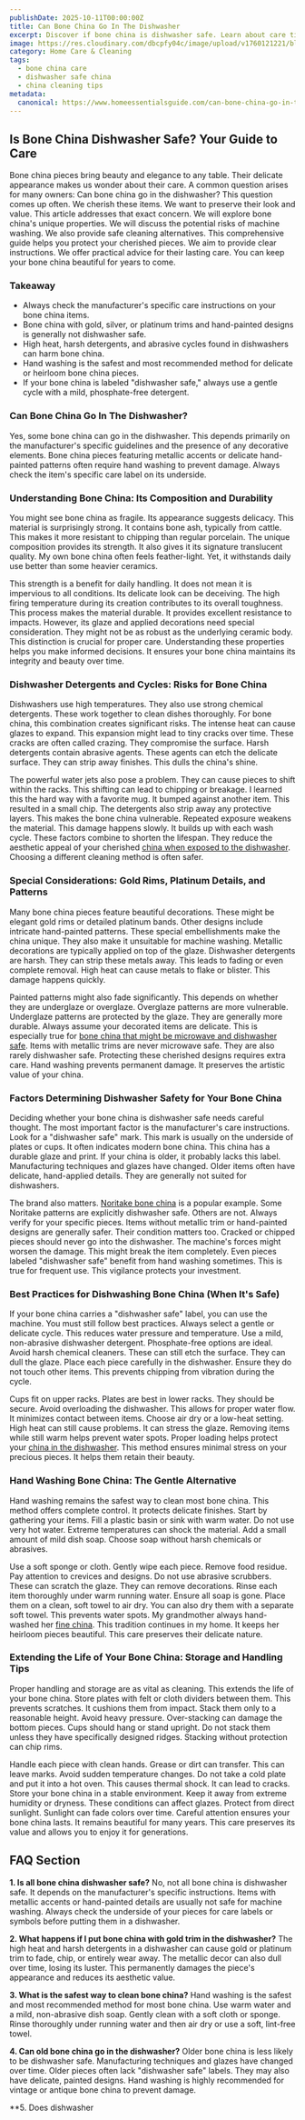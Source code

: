 ```yaml
---
publishDate: 2025-10-11T00:00:00Z
title: Can Bone China Go In The Dishwasher
excerpt: Discover if bone china is dishwasher safe. Learn about care tips, risks for patterns, and how to protect your delicate dinnerware.
image: https://res.cloudinary.com/dbcpfy04c/image/upload/v1760121221/blog_image_1760121221_rrmo9p.webp
category: Home Care & Cleaning
tags:
  - bone china care
  - dishwasher safe china
  - china cleaning tips
metadata:
  canonical: https://www.homeessentialsguide.com/can-bone-china-go-in-the-dishwasher
---
```


## Is Bone China Dishwasher Safe? Your Guide to Care

Bone china pieces bring beauty and elegance to any table. Their delicate appearance makes us wonder about their care. A common question arises for many owners: Can bone china go in the dishwasher? This question comes up often. We cherish these items. We want to preserve their look and value. This article addresses that exact concern. We will explore bone china's unique properties. We will discuss the potential risks of machine washing. We also provide safe cleaning alternatives. This comprehensive guide helps you protect your cherished pieces. We aim to provide clear instructions. We offer practical advice for their lasting care. You can keep your bone china beautiful for years to come.

### Takeaway

*   Always check the manufacturer's specific care instructions on your bone china items.
*   Bone china with gold, silver, or platinum trims and hand-painted designs is generally not dishwasher safe.
*   High heat, harsh detergents, and abrasive cycles found in dishwashers can harm bone china.
*   Hand washing is the safest and most recommended method for delicate or heirloom bone china pieces.
*   If your bone china is labeled "dishwasher safe," always use a gentle cycle with a mild, phosphate-free detergent.

### Can Bone China Go In The Dishwasher?

Yes, some bone china can go in the dishwasher. This depends primarily on the manufacturer's specific guidelines and the presence of any decorative elements. Bone china pieces featuring metallic accents or delicate hand-painted patterns often require hand washing to prevent damage. Always check the item's specific care label on its underside.

### Understanding Bone China: Its Composition and Durability

You might see bone china as fragile. Its appearance suggests delicacy. This material is surprisingly strong. It contains bone ash, typically from cattle. This makes it more resistant to chipping than regular porcelain. The unique composition provides its strength. It also gives it its signature translucent quality. My own bone china often feels feather-light. Yet, it withstands daily use better than some heavier ceramics.

This strength is a benefit for daily handling. It does not mean it is impervious to all conditions. Its delicate look can be deceiving. The high firing temperature during its creation contributes to its overall toughness. This process makes the material durable. It provides excellent resistance to impacts. However, its glaze and applied decorations need special consideration. They might not be as robust as the underlying ceramic body. This distinction is crucial for proper care. Understanding these properties helps you make informed decisions. It ensures your bone china maintains its integrity and beauty over time.

### Dishwasher Detergents and Cycles: Risks for Bone China

Dishwashers use high temperatures. They also use strong chemical detergents. These work together to clean dishes thoroughly. For bone china, this combination creates significant risks. The intense heat can cause glazes to expand. This expansion might lead to tiny cracks over time. These cracks are often called crazing. They compromise the surface. Harsh detergents contain abrasive agents. These agents can etch the delicate surface. They can strip away finishes. This dulls the china's shine.

The powerful water jets also pose a problem. They can cause pieces to shift within the racks. This shifting can lead to chipping or breakage. I learned this the hard way with a favorite mug. It bumped against another item. This resulted in a small chip. The detergents also strip away any protective layers. This makes the bone china vulnerable. Repeated exposure weakens the material. This damage happens slowly. It builds up with each wash cycle. These factors combine to shorten the lifespan. They reduce the aesthetic appeal of your cherished [china when exposed to the dishwasher](https://homeessentialsguide.com/can-china-go-in-the-dishwasher). Choosing a different cleaning method is often safer.

### Special Considerations: Gold Rims, Platinum Details, and Patterns

Many bone china pieces feature beautiful decorations. These might be elegant gold rims or detailed platinum bands. Other designs include intricate hand-painted patterns. These special embellishments make the china unique. They also make it unsuitable for machine washing. Metallic decorations are typically applied on top of the glaze. Dishwasher detergents are harsh. They can strip these metals away. This leads to fading or even complete removal. High heat can cause metals to flake or blister. This damage happens quickly.

Painted patterns might also fade significantly. This depends on whether they are underglaze or overglaze. Overglaze patterns are more vulnerable. Underglaze patterns are protected by the glaze. They are generally more durable. Always assume your decorated items are delicate. This is especially true for [bone china that might be microwave and dishwasher safe](https://homeessentialsguide.com/is-bone-china-microwave-and-dishwasher-safe). Items with metallic trims are never microwave safe. They are also rarely dishwasher safe. Protecting these cherished designs requires extra care. Hand washing prevents permanent damage. It preserves the artistic value of your china.

### Factors Determining Dishwasher Safety for Your Bone China

Deciding whether your bone china is dishwasher safe needs careful thought. The most important factor is the manufacturer's care instructions. Look for a "dishwasher safe" mark. This mark is usually on the underside of plates or cups. It often indicates modern bone china. This china has a durable glaze and print. If your china is older, it probably lacks this label. Manufacturing techniques and glazes have changed. Older items often have delicate, hand-applied details. They are generally not suited for dishwashers.

The brand also matters. [Noritake bone china](https://homeessentialsguide.com/is-noritake-bone-china-dishwasher-safe) is a popular example. Some Noritake patterns are explicitly dishwasher safe. Others are not. Always verify for your specific pieces. Items without metallic trim or hand-painted designs are generally safer. Their condition matters too. Cracked or chipped pieces should never go into the dishwasher. The machine's forces might worsen the damage. This might break the item completely. Even pieces labeled "dishwasher safe" benefit from hand washing sometimes. This is true for frequent use. This vigilance protects your investment.

### Best Practices for Dishwashing Bone China (When It's Safe)

If your bone china carries a "dishwasher safe" label, you can use the machine. You must still follow best practices. Always select a gentle or delicate cycle. This reduces water pressure and temperature. Use a mild, non-abrasive dishwasher detergent. Phosphate-free options are ideal. Avoid harsh chemical cleaners. These can still etch the surface. They can dull the glaze. Place each piece carefully in the dishwasher. Ensure they do not touch other items. This prevents chipping from vibration during the cycle.

Cups fit on upper racks. Plates are best in lower racks. They should be secure. Avoid overloading the dishwasher. This allows for proper water flow. It minimizes contact between items. Choose air dry or a low-heat setting. High heat can still cause problems. It can stress the glaze. Removing items while still warm helps prevent water spots. Proper loading helps protect your [china in the dishwasher](https://homeessentialsguide.com/can-i-put-china-in-dishwasher). This method ensures minimal stress on your precious pieces. It helps them retain their beauty.

### Hand Washing Bone China: The Gentle Alternative

Hand washing remains the safest way to clean most bone china. This method offers complete control. It protects delicate finishes. Start by gathering your items. Fill a plastic basin or sink with warm water. Do not use very hot water. Extreme temperatures can shock the material. Add a small amount of mild dish soap. Choose soap without harsh chemicals or abrasives.

Use a soft sponge or cloth. Gently wipe each piece. Remove food residue. Pay attention to crevices and designs. Do not use abrasive scrubbers. These can scratch the glaze. They can remove decorations. Rinse each item thoroughly under warm running water. Ensure all soap is gone. Place them on a clean, soft towel to air dry. You can also dry them with a separate soft towel. This prevents water spots. My grandmother always hand-washed her [fine china](https://homeessentialsguide.com/can-i-put-fine-china-in-the-dishwasher). This tradition continues in my home. It keeps her heirloom pieces beautiful. This care preserves their delicate nature.

### Extending the Life of Your Bone China: Storage and Handling Tips

Proper handling and storage are as vital as cleaning. This extends the life of your bone china. Store plates with felt or cloth dividers between them. This prevents scratches. It cushions them from impact. Stack them only to a reasonable height. Avoid heavy pressure. Over-stacking can damage the bottom pieces. Cups should hang or stand upright. Do not stack them unless they have specifically designed ridges. Stacking without protection can chip rims.

Handle each piece with clean hands. Grease or dirt can transfer. This can leave marks. Avoid sudden temperature changes. Do not take a cold plate and put it into a hot oven. This causes thermal shock. It can lead to cracks. Store your bone china in a stable environment. Keep it away from extreme humidity or dryness. These conditions can affect glazes. Protect from direct sunlight. Sunlight can fade colors over time. Careful attention ensures your bone china lasts. It remains beautiful for many years. This care preserves its value and allows you to enjoy it for generations.

## FAQ Section

**1. Is all bone china dishwasher safe?**
No, not all bone china is dishwasher safe. It depends on the manufacturer's specific instructions. Items with metallic accents or hand-painted details are usually not safe for machine washing. Always check the underside of your pieces for care labels or symbols before putting them in a dishwasher.

**2. What happens if I put bone china with gold trim in the dishwasher?**
The high heat and harsh detergents in a dishwasher can cause gold or platinum trim to fade, chip, or entirely wear away. The metallic decor can also dull over time, losing its luster. This permanently damages the piece's appearance and reduces its aesthetic value.

**3. What is the safest way to clean bone china?**
Hand washing is the safest and most recommended method for most bone china. Use warm water and a mild, non-abrasive dish soap. Gently clean with a soft cloth or sponge. Rinse thoroughly under running water and then air dry or use a soft, lint-free towel.

**4. Can old bone china go in the dishwasher?**
Older bone china is less likely to be dishwasher safe. Manufacturing techniques and glazes have changed over time. Older pieces often lack "dishwasher safe" labels. They may also have delicate, painted designs. Hand washing is highly recommended for vintage or antique bone china to prevent damage.

**5. Does dishwasher